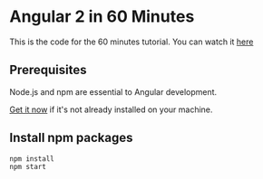 # Angular 2 in 60 Minutes

This is the code for the 60 minutes tutorial. You can watch it <a href="https://www.youtube.com/watch?v=-zW1zHqsdyc">here</a>

## Prerequisites

Node.js and npm are essential to Angular development. 
    
<a href="https://docs.npmjs.com/getting-started/installing-node" target="_blank" title="Installing Node.js and updating npm">
Get it now</a> if it's not already installed on your machine.


## Install npm packages

```bash
npm install
npm start
```
